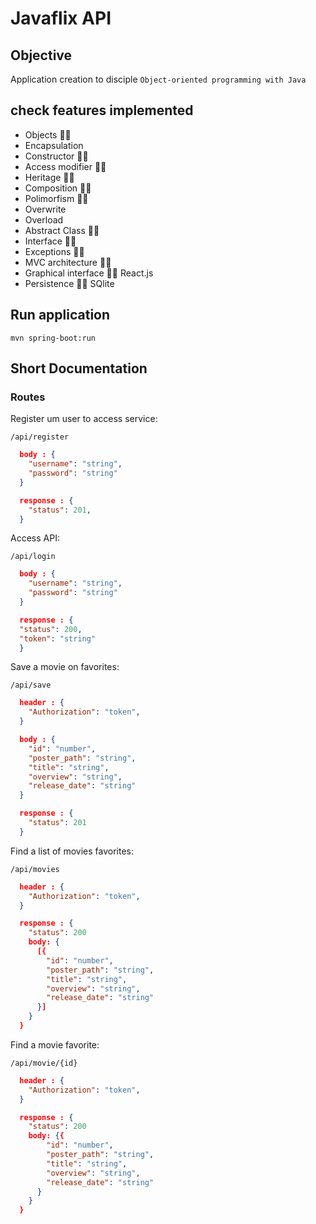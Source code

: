 # Javaflix API

## Objective

  Application creation to disciple `Object-oriented programming with Java`

## check features implemented

* Objects              👌🏾
* Encapsulation
* Constructor          👌🏾
* Access modifier      👌🏾
* Heritage             👎🏾  
* Composition          👌🏾
* Polimorfism          👌🏾
* Overwrite
* Overload
* Abstract Class       👌🏾
* Interface            👌🏾
* Exceptions           👌🏾
* MVC architecture     👌🏾
* Graphical interface  👌🏾 React.js
* Persistence          👌🏾 SQlite

## Run application

  `mvn spring-boot:run`

## Short Documentation

### Routes

Register um user to access service:

`/api/register`

```json
  body : {
    "username": "string",
    "password": "string"
  }

  response : {
    "status": 201,
  }
```

Access API:

`/api/login`

```json
  body : {
    "username": "string",
    "password": "string"
  }

  response : {
  "status": 200,
  "token": "string"
  }
```

Save a movie on favorites:

`/api/save`

```json
  header : {
    "Authorization": "token",
  }

  body : {
    "id": "number",
    "poster_path": "string",
    "title": "string",
    "overview": "string",
    "release_date": "string"
  }

  response : {
    "status": 201
  }
```

Find a list of movies favorites:

`/api/movies`

```json
  header : {
    "Authorization": "token",
  }

  response : {
    "status": 200
    body: {
      [{
        "id": "number",
        "poster_path": "string",
        "title": "string",
        "overview": "string",
        "release_date": "string"
      }]
    }
  }
```

Find a movie favorite:

`/api/movie/{id}`

```json
  header : {
    "Authorization": "token",
  }

  response : {
    "status": 200
    body: {{
        "id": "number",
        "poster_path": "string",
        "title": "string",
        "overview": "string",
        "release_date": "string"
      }
    }
  }
```
